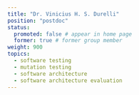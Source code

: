 ```yaml
---
title: "Dr. Vinicius H. S. Durelli"
position: "postdoc"
status:
  promoted: false # appear in home page
  former: true # former group member
weight: 900
topics:
  - software testing
  - mutation testing
  - software architecture
  - software architecture evaluation
---
```

